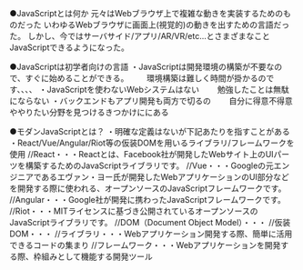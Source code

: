 ●JavaScriptとは何か
元々はWebブラウザ上で複雑な動きを実装するためのものだった
いわゆるWebブラウザに画面上(視覚的)の動きを出すための言語だった。
しかし、今ではサーバサイド/アプリ/AR/VR/etc...とさまざまなことJavaScriptできるようになった。

●JavaScriptは初学者向けの言語
・JavaScriptは開発環境の構築が不要なので、すぐに始めることができる。
　　環境構築は難しく時間が掛かるのです、、、、
・JavaScriptを使わないWebシステムはない
　　勉強したことは無駄にならない
・バックエンドもアプリ開発も両方で切るの
　　自分に得意不得意ややりたい分野を見つけるきつかけににある

●モダンJavaScriptとは？
・明確な定義はないが下記あたりを指すことがある
・React/Vue/Angular/Riot等の仮装DOMを用いるライブラリ/フレームワークを使用
//React・・・Reactとは、Facebook社が開発したWebサイト上のUIパーツを構築するためのJavaScriptライブラリです。
//Vue・・・Googleの元エンジニアであるエヴァン・ヨー氏が開発したWebアプリケーションのUI部分などを開発する際に使われる、オープンソースのJavaScriptフレームワークです。
//Angular・・・Google社が開発に携わったJavaScriptフレームワークです。
//Riot・・・MITライセンスに基づき公開されているオープンソースのJavaScriptライブラリです。
//DOM（Document Object Model）・・・
//仮装DOM・・・
//ライブラリ・・・Webアプリケーション開発する際、簡単に活用できるコードの集まり
//フレームワーク・・・Webアプリケーションを開発する際、枠組みとして機能する開発ツール


